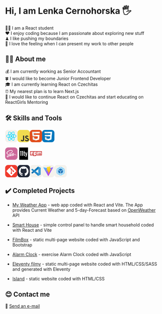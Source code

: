 <h1>Hi, I am Lenka Cernohorska 🖐</h1>

<div>👩‍🎓 I am a React student</div>
<div>❤ I enjoy coding because I am passionate about exploring new stuff</div>
<div>♟ I like pushing my boundaries</div>
<div>🌹 I love the feeling when I can present my work to other people</div>


## 👩‍💼 About me

<div>💰 I am currently working as Senior Accountant</div>
<div>🍀 I would like to become Junior Frontend Developer</div>
<div>🎓 I am currently learning React on Czechitas</div>
<div>⏰ My nearest plan is to learn Next.js</div>
<div>🎯 I would like to continue React on Czechitas and start educating on ReactGirls Mentoring</div>


## 🛠️ Skills and Tools

<div style="display: flex">
    <img src="/img/React-Light.svg" alt="react-icon" width="40" height="40">
    <img src="/img/JavaScript.svg" alt="js-icon" width="40" height="40">
    <img src="/img/HTML.svg" alt="html-icon" width="40" height="40">
    <img src="/img/CSS.svg" alt="css-icon" width="40" height="40">
</div>

</br>

<div style="display: flex">
    <img src="/img/Sass.svg" alt="sass-icon" width="40" height="40">
    <img src="/img/eleventy.svg" alt="11ty-icon" width="40" height="40">
    <img src="/img/npm.svg" alt="npm-icon" width="40" height="40">
</div>

</br>

<div style="display: flex">
    <img src="/img/Git.svg" alt="git-icon" width="40" height="40">
    <img src="/img/Github-Dark.svg" alt="github-icon" width="40" height="40">
    <img src="/img/VSCode-Light.svg" alt="vscode-icon" width="40" height="40">
    <img src="/img/Vite-Light.svg" alt="vite-icon" width="40" height="40">
    <img src="/img/Webpack-Light.svg" alt="webpack-icon" width="40" height="40">
</div>


## :heavy_check_mark: Completed Projects

- [My Weather App](https://lencina-weather-app.netlify.app/) - web app coded with React and Vite.
The App provides Current Weather and 5-day-Forecast based on <a href="https://openweathermap.org/api">OpenWeather</a> API

- [Smart House](https://lencin-chytry-dum.netlify.app/) - simple control panel to handle smart household coded with React and Vite

- [FilmBox](https://lencin-filmbox.netlify.app/) - static multi-page website coded with JavaScript and Bootstrap

- [Alarm Clock](https://lendulka.github.io/lendulka-du-minutka2/) - exercise Alarm Clock coded with JavaScript

- [Eleventy filmy](https://lenciny-filmy.netlify.app/) - static multi-page website coded with HTML/CSS/SASS and generated with Eleventy

- [Island](https://lenka-island.netlify.app/) - static website coded with HTML/CSS


## 😊 Contact me

📩 [Send an e-mail](mailto:cernohorska.lc@gmail.com)
